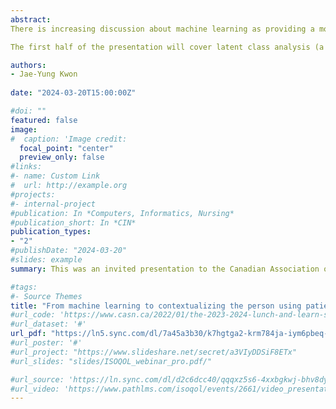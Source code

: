 ```yaml
---
abstract:
There is increasing discussion about machine learning as providing a more nuanced understanding of patient-reported data. However, the key challenge is how to communicate the knowledge from these complex algorithms that are understandable for clinicians and nurses to act upon in their practice for individual patients. This presentation will demonstrate (through a series of mixed-methods research projects) how nurses can interpret and use patient-reported data for the individual patients we are caring for. 

The first half of the presentation will cover latent class analysis (a type of machine learning technique) to identify subgroups of patients who are experiencing different patterns in patient-reported outcomes. The second half of the presentation will cover how to use the results of latent class analysis via personas (hypothetical representations of patients that incorporate life stories) and journey maps (visualization of patients’ healthcare encounters over time) as innovative knowledge translation tools for improving care. The audience may gain better insights into the nursing role (in the context of machine learning) to better understand patients’ unique life situations and facilitate better patient-clinician communication to meet their changing needs. 

authors: 
- Jae-Yung Kwon
  
date: "2024-03-20T15:00:00Z"

#doi: ""
featured: false
image:
#  caption: 'Image credit: 
  focal_point: "center"
  preview_only: false
#links:
#- name: Custom Link
#  url: http://example.org
#projects:
#- internal-project
#publication: In *Computers, Informatics, Nursing*
#publication_short: In *CIN*
publication_types:
- "2"
#publishDate: "2024-03-20"
#slides: example
summary: This was an invited presentation to the Canadian Association of Schools of Nursing Research and Scholarship Committee's [Lunch and Learn](https://www.casn.ca/2022/01/the-2023-2024-lunch-and-learn-series-presented-by-casns-research-scholarship-committee/) to demonstrate how nurses can interpret and use patient-reported data for individual patients (Mar 20, 2024).

#tags:
#- Source Themes
title: "From machine learning to contextualizing the person using patient-reported data: The role of nursing in knowledge translation"
#url_code: 'https://www.casn.ca/2022/01/the-2023-2024-lunch-and-learn-series-presented-by-casns-research-scholarship-committee/'
#url_dataset: '#'
url_pdf: "https://ln5.sync.com/dl/7a45a3b30/k7hgtga2-krm784ja-iym6pbeq-eupq2ujs"
#url_poster: '#'
#url_project: "https://www.slideshare.net/secret/a3VIyDDSiF8ETx"
#url_slides: "slides/ISOQOL_webinar_pro.pdf/"

#url_source: 'https://ln.sync.com/dl/d2c6dcc40/qqqxz5s6-4xxbgkwj-bhv8dyet-a8y3pvey'
#url_video: 'https://www.pathlms.com/isoqol/events/2661/video_presentations/208378'
---
```

